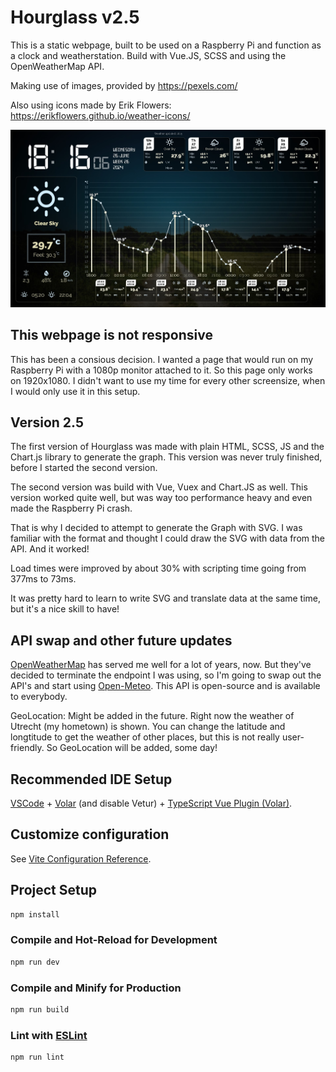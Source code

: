 # Hourglass v2.5

This is a static webpage, built to be used on a Raspberry Pi and function as a clock and weatherstation. 
Build with Vue.JS, SCSS and using the OpenWeatherMap API. 

Making use of images, provided by https://pexels.com/

Also using icons made by Erik Flowers: https://erikflowers.github.io/weather-icons/

![Hourglass2.5 preview](https://raw.githubusercontent.com/JaxxMoss/hourglass2.5/master/hourglass2.5-preview.jpg)

## This webpage is not responsive

This has been a consious decision. I wanted a page that would run on my Raspberry Pi with a 1080p monitor attached to it. So this page only works on 1920x1080. 
I didn't want to use my time for every other screensize, when I would only use it in this setup.

## Version 2.5

The first version of Hourglass was made with plain HTML, SCSS, JS and the Chart.js library to generate the graph. This version was never truly finished, before I started the second version.

The second version was build with Vue, Vuex and Chart.JS as well. 
This version worked quite well, but was way too performance heavy and even made the Raspberry Pi crash. 

That is why I decided to attempt to generate the Graph with SVG. I was familiar with the format and thought I could draw the SVG with data from the API. 
And it worked! 

Load times were improved by about 30% with scripting time going from 377ms to 73ms. 

It was pretty hard to learn to write SVG and translate data at the same time, but it's a nice skill to have!

## API swap and other future updates

[OpenWeatherMap](https://openweathermap.com/) has served me well for a lot of years, now. But they've decided to terminate the endpoint I was using, so I'm going to swap out the API's and start using [Open-Meteo](https://open-meteo.com/).
This API is open-source and is available to everybody. 

GeoLocation: Might be added in the future. Right now the weather of Utrecht (my hometown) is shown. You can change the latitude and longtitude to get the weather of other places, but this is not really user-friendly. 
So GeoLocation will be added, some day!

## Recommended IDE Setup

[VSCode](https://code.visualstudio.com/) + [Volar](https://marketplace.visualstudio.com/items?itemName=Vue.volar) (and disable Vetur) + [TypeScript Vue Plugin (Volar)](https://marketplace.visualstudio.com/items?itemName=Vue.vscode-typescript-vue-plugin).

## Customize configuration

See [Vite Configuration Reference](https://vitejs.dev/config/).

## Project Setup

```sh
npm install
```

### Compile and Hot-Reload for Development

```sh
npm run dev
```

### Compile and Minify for Production

```sh
npm run build
```

### Lint with [ESLint](https://eslint.org/)

```sh
npm run lint
```
